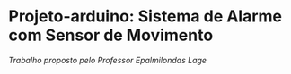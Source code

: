 #  Projeto-arduino: Sistema de Alarme com Sensor de Movimento #
*Trabalho proposto pelo Professor Epalmilondas Lage*
